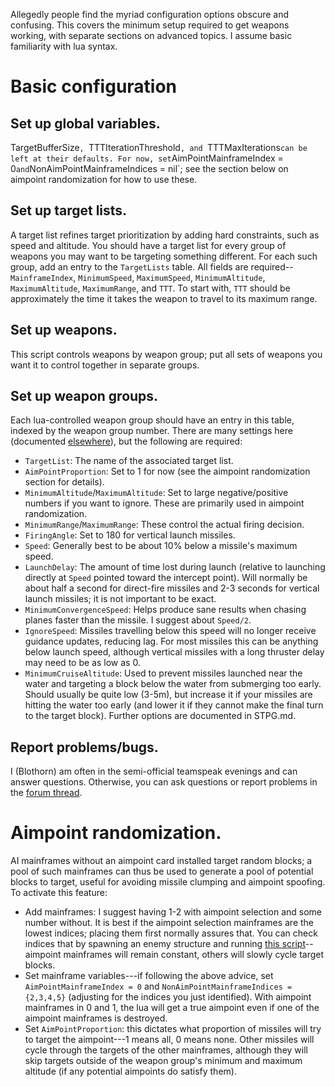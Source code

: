 Allegedly people find the myriad configuration options obscure and confusing. This covers the minimum setup required to get weapons working, with separate sections on advanced topics. I assume basic familiarity with lua syntax.

# Basic configuration
## Set up global variables.
TargetBufferSize`, `TTTIterationThreshold`, and `TTTMaxIterations` can be left at their defaults. For now, set `AimPointMainframeIndex = 0` and `NonAimPointMainframeIndices = nil`; see the section below on aimpoint randomization for how to use these.

## Set up target lists.
A target list refines target prioritization by adding hard constraints, such as speed and altitude. You should have a target list for every group of weapons you may want to be targeting something different. For each such group, add an entry to the `TargetLists` table. All fields are required--`MainframeIndex`, `MinimumSpeed`, `MaximumSpeed`, `MinimumAltitude`, `MaximumAltitude`, `MaximumRange`, and `TTT`. To start with, `TTT` should be approximately the time it takes the weapon to travel to its maximum range.
## Set up weapons.
This script controls weapons by weapon group; put all sets of weapons you want it to control together in separate groups.
## Set up weapon groups.
Each lua-controlled weapon group should have an entry in this table, indexed by the weapon group number. There are many settings here (documented [elsewhere](https://github.com/Blothorn/FTD/blob/master/WeaponGuidance/STPG.md)), but the following are required:
+ `TargetList`: The name of the associated target list.
+ `AimPointProportion`: Set to 1 for now (see the aimpoint randomization section for details).
+ `MinimumAltitude`/`MaximumAltitude`: Set to large negative/positive numbers if you want to ignore. These are primarily used in aimpoint randomization.
+ `MinimumRange`/`MaximumRange`: These control the actual firing decision.
+ `FiringAngle`: Set to 180 for vertical launch missiles.
+ `Speed`: Generally best to be about 10% below a missile's maximum speed.
+ `LaunchDelay`: The amount of time lost during launch (relative to launching directly at `Speed` pointed toward the intercept point). Will normally be about half a second for direct-fire missiles and 2-3 seconds for vertical launch missiles; it is not important to be exact.
+ `MinimumConvergenceSpeed`: Helps produce sane results when chasing planes faster than the missile. I suggest about `Speed/2`.
+ `IgnoreSpeed`: Missiles travelling below this speed will no longer receive guidance updates, reducing lag. For most missiles this can be anything below launch speed, although vertical missiles with a long thruster delay may need to be as low as 0.
+ `MinimumCruiseAltitude`: Used to prevent missiles launched near the water and targeting a block below the water from submerging too early. Should usually be quite low (3-5m), but increase it if your missiles are hitting the water too early (and lower it if they cannot make the final turn to the target block).
Further options are documented in STPG.md.
## Report problems/bugs.
I (Blothorn) am often in the semi-official teamspeak evenings and can answer questions. Otherwise, you can ask questions or report problems in the [forum thread](http://www.fromthedepthsgame.com/forum/showthread.php?tid=8960).

# Aimpoint randomization.
AI mainframes without an aimpoint card installed target random blocks; a pool of such mainframes can thus be used to generate a pool of potential blocks to target, useful for avoiding missile clumping and aimpoint spoofing. To activate this feature:
+ Add mainframes: I suggest having 1-2 with aimpoint selection and some number without. It is best if the aimpoint selection mainframes are the lowest indices; placing them first normally assures that. You can check indices that by spawning an enemy structure and running [this script](https://raw.githubusercontent.com/Blothorn/FTD/master/Utilities/MainframeIdentification.txt)--aimpoint mainframes will remain constant, others will slowly cycle target blocks.
+ Set mainframe variables---if following the above advice, set `AimPointMainframeIndex = 0` and `NonAimPointMainframeIndices = {2,3,4,5}` (adjusting for the indices you just identified). With aimpoint mainframes in 0 and 1, the lua will get a true aimpoint even if one of the aimpoint mainframes is destroyed.
+ Set `AimPointProportion`: this dictates what proportion of missiles will try to target the aimpoint---1 means all, 0 means none. Other missiles will cycle through the targets of the other mainframes, although they will skip targets outside of the weapon group's minimum and maximum altitude (if any potential aimpoints do satisfy them).
